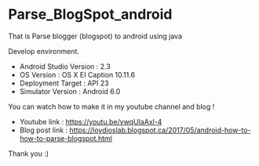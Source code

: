 # Parse_BlogSpot_android

That is Parse blogger (blogspot) to android using java

Develop environment.

- Android Studio Version : 2.3
- OS Version : OS X EI Caption 10.11.6
- Deployment Target : API 23
- Simulator Version : Android 6.0

You can watch how to make it in my youtube channel and blog !

- Youtube link : https://youtu.be/vwqUIaAxl-4
- Blog post link : https://loydioslab.blogspot.ca/2017/05/android-how-to-how-to-parse-blogspot.html

Thank you :)
